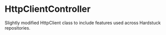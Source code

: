 # HttpClientController
Slightly modified HttpClient class to include features used across Hardstuck repositories.
